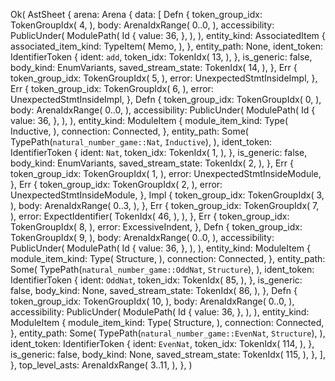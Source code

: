 Ok(
    AstSheet {
        arena: Arena {
            data: [
                Defn {
                    token_group_idx: TokenGroupIdx(
                        4,
                    ),
                    body: ArenaIdxRange(
                        0..0,
                    ),
                    accessibility: PublicUnder(
                        ModulePath(
                            Id {
                                value: 36,
                            },
                        ),
                    ),
                    entity_kind: AssociatedItem {
                        associated_item_kind: TypeItem(
                            Memo,
                        ),
                    },
                    entity_path: None,
                    ident_token: IdentifierToken {
                        ident: `add`,
                        token_idx: TokenIdx(
                            13,
                        ),
                    },
                    is_generic: false,
                    body_kind: EnumVariants,
                    saved_stream_state: TokenIdx(
                        14,
                    ),
                },
                Err {
                    token_group_idx: TokenGroupIdx(
                        5,
                    ),
                    error: UnexpectedStmtInsideImpl,
                },
                Err {
                    token_group_idx: TokenGroupIdx(
                        6,
                    ),
                    error: UnexpectedStmtInsideImpl,
                },
                Defn {
                    token_group_idx: TokenGroupIdx(
                        0,
                    ),
                    body: ArenaIdxRange(
                        0..0,
                    ),
                    accessibility: PublicUnder(
                        ModulePath(
                            Id {
                                value: 36,
                            },
                        ),
                    ),
                    entity_kind: ModuleItem {
                        module_item_kind: Type(
                            Inductive,
                        ),
                        connection: Connected,
                    },
                    entity_path: Some(
                        TypePath(`natural_number_game::Nat`, `Inductive`),
                    ),
                    ident_token: IdentifierToken {
                        ident: `Nat`,
                        token_idx: TokenIdx(
                            1,
                        ),
                    },
                    is_generic: false,
                    body_kind: EnumVariants,
                    saved_stream_state: TokenIdx(
                        2,
                    ),
                },
                Err {
                    token_group_idx: TokenGroupIdx(
                        1,
                    ),
                    error: UnexpectedStmtInsideModule,
                },
                Err {
                    token_group_idx: TokenGroupIdx(
                        2,
                    ),
                    error: UnexpectedStmtInsideModule,
                },
                Impl {
                    token_group_idx: TokenGroupIdx(
                        3,
                    ),
                    body: ArenaIdxRange(
                        0..3,
                    ),
                },
                Err {
                    token_group_idx: TokenGroupIdx(
                        7,
                    ),
                    error: ExpectIdentifier(
                        TokenIdx(
                            46,
                        ),
                    ),
                },
                Err {
                    token_group_idx: TokenGroupIdx(
                        8,
                    ),
                    error: ExcessiveIndent,
                },
                Defn {
                    token_group_idx: TokenGroupIdx(
                        9,
                    ),
                    body: ArenaIdxRange(
                        0..0,
                    ),
                    accessibility: PublicUnder(
                        ModulePath(
                            Id {
                                value: 36,
                            },
                        ),
                    ),
                    entity_kind: ModuleItem {
                        module_item_kind: Type(
                            Structure,
                        ),
                        connection: Connected,
                    },
                    entity_path: Some(
                        TypePath(`natural_number_game::OddNat`, `Structure`),
                    ),
                    ident_token: IdentifierToken {
                        ident: `OddNat`,
                        token_idx: TokenIdx(
                            85,
                        ),
                    },
                    is_generic: false,
                    body_kind: None,
                    saved_stream_state: TokenIdx(
                        86,
                    ),
                },
                Defn {
                    token_group_idx: TokenGroupIdx(
                        10,
                    ),
                    body: ArenaIdxRange(
                        0..0,
                    ),
                    accessibility: PublicUnder(
                        ModulePath(
                            Id {
                                value: 36,
                            },
                        ),
                    ),
                    entity_kind: ModuleItem {
                        module_item_kind: Type(
                            Structure,
                        ),
                        connection: Connected,
                    },
                    entity_path: Some(
                        TypePath(`natural_number_game::EvenNat`, `Structure`),
                    ),
                    ident_token: IdentifierToken {
                        ident: `EvenNat`,
                        token_idx: TokenIdx(
                            114,
                        ),
                    },
                    is_generic: false,
                    body_kind: None,
                    saved_stream_state: TokenIdx(
                        115,
                    ),
                },
            ],
        },
        top_level_asts: ArenaIdxRange(
            3..11,
        ),
    },
)